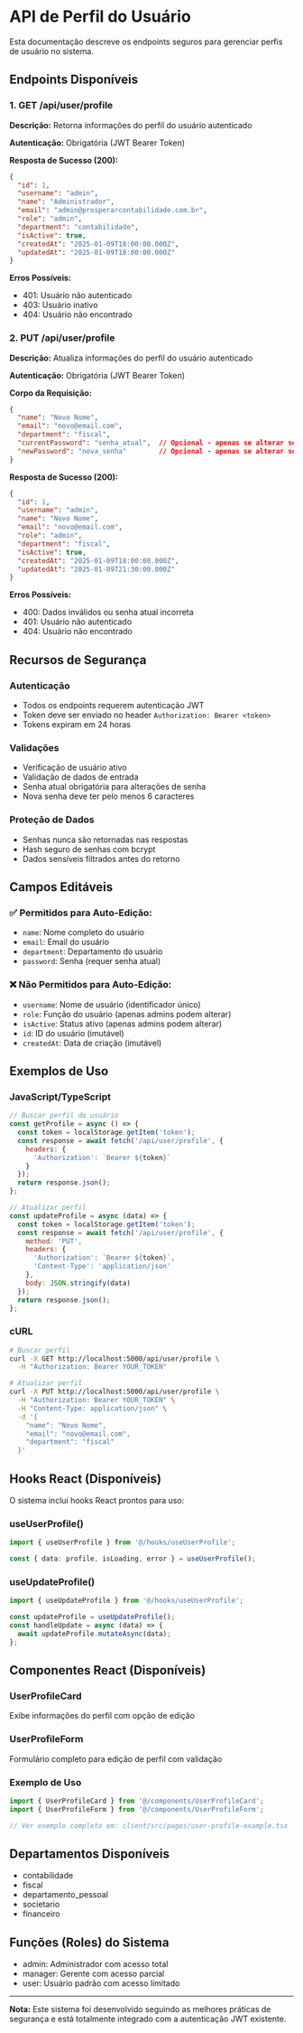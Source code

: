 # API de Perfil do Usuário

Esta documentação descreve os endpoints seguros para gerenciar perfis de usuário no sistema.

## Endpoints Disponíveis

### 1. GET /api/user/profile

**Descrição:** Retorna informações do perfil do usuário autenticado

**Autenticação:** Obrigatória (JWT Bearer Token)

**Resposta de Sucesso (200):**
```json
{
  "id": 1,
  "username": "admin",
  "name": "Administrador",
  "email": "admin@prosperarcontabilidade.com.br",
  "role": "admin",
  "department": "contabilidade",
  "isActive": true,
  "createdAt": "2025-01-09T18:00:00.000Z",
  "updatedAt": "2025-01-09T18:00:00.000Z"
}
```

**Erros Possíveis:**
- 401: Usuário não autenticado
- 403: Usuário inativo
- 404: Usuário não encontrado

### 2. PUT /api/user/profile

**Descrição:** Atualiza informações do perfil do usuário autenticado

**Autenticação:** Obrigatória (JWT Bearer Token)

**Corpo da Requisição:**
```json
{
  "name": "Novo Nome",
  "email": "novo@email.com",
  "department": "fiscal",
  "currentPassword": "senha_atual",  // Opcional - apenas se alterar senha
  "newPassword": "nova_senha"        // Opcional - apenas se alterar senha
}
```

**Resposta de Sucesso (200):**
```json
{
  "id": 1,
  "username": "admin",
  "name": "Novo Nome",
  "email": "novo@email.com",
  "role": "admin",
  "department": "fiscal",
  "isActive": true,
  "createdAt": "2025-01-09T18:00:00.000Z",
  "updatedAt": "2025-01-09T21:30:00.000Z"
}
```

**Erros Possíveis:**
- 400: Dados inválidos ou senha atual incorreta
- 401: Usuário não autenticado
- 404: Usuário não encontrado

## Recursos de Segurança

### Autenticação
- Todos os endpoints requerem autenticação JWT
- Token deve ser enviado no header `Authorization: Bearer <token>`
- Tokens expiram em 24 horas

### Validações
- Verificação de usuário ativo
- Validação de dados de entrada
- Senha atual obrigatória para alterações de senha
- Nova senha deve ter pelo menos 6 caracteres

### Proteção de Dados
- Senhas nunca são retornadas nas respostas
- Hash seguro de senhas com bcrypt
- Dados sensíveis filtrados antes do retorno

## Campos Editáveis

### ✅ Permitidos para Auto-Edição:
- `name`: Nome completo do usuário
- `email`: Email do usuário
- `department`: Departamento do usuário
- `password`: Senha (requer senha atual)

### ❌ Não Permitidos para Auto-Edição:
- `username`: Nome de usuário (identificador único)
- `role`: Função do usuário (apenas admins podem alterar)
- `isActive`: Status ativo (apenas admins podem alterar)
- `id`: ID do usuário (imutável)
- `createdAt`: Data de criação (imutável)

## Exemplos de Uso

### JavaScript/TypeScript

```javascript
// Buscar perfil do usuário
const getProfile = async () => {
  const token = localStorage.getItem('token');
  const response = await fetch('/api/user/profile', {
    headers: {
      'Authorization': `Bearer ${token}`
    }
  });
  return response.json();
};

// Atualizar perfil
const updateProfile = async (data) => {
  const token = localStorage.getItem('token');
  const response = await fetch('/api/user/profile', {
    method: 'PUT',
    headers: {
      'Authorization': `Bearer ${token}`,
      'Content-Type': 'application/json'
    },
    body: JSON.stringify(data)
  });
  return response.json();
};
```

### cURL

```bash
# Buscar perfil
curl -X GET http://localhost:5000/api/user/profile \
  -H "Authorization: Bearer YOUR_TOKEN"

# Atualizar perfil
curl -X PUT http://localhost:5000/api/user/profile \
  -H "Authorization: Bearer YOUR_TOKEN" \
  -H "Content-Type: application/json" \
  -d '{
    "name": "Novo Nome",
    "email": "novo@email.com",
    "department": "fiscal"
  }'
```

## Hooks React (Disponíveis)

O sistema inclui hooks React prontos para uso:

### useUserProfile()
```typescript
import { useUserProfile } from '@/hooks/useUserProfile';

const { data: profile, isLoading, error } = useUserProfile();
```

### useUpdateProfile()
```typescript
import { useUpdateProfile } from '@/hooks/useUserProfile';

const updateProfile = useUpdateProfile();
const handleUpdate = async (data) => {
  await updateProfile.mutateAsync(data);
};
```

## Componentes React (Disponíveis)

### UserProfileCard
Exibe informações do perfil com opção de edição

### UserProfileForm
Formulário completo para edição de perfil com validação

### Exemplo de Uso
```typescript
import { UserProfileCard } from '@/components/UserProfileCard';
import { UserProfileForm } from '@/components/UserProfileForm';

// Ver exemplo completo em: client/src/pages/user-profile-example.tsx
```

## Departamentos Disponíveis

- contabilidade
- fiscal
- departamento_pessoal
- societario
- financeiro

## Funções (Roles) do Sistema

- admin: Administrador com acesso total
- manager: Gerente com acesso parcial
- user: Usuário padrão com acesso limitado

---

**Nota:** Este sistema foi desenvolvido seguindo as melhores práticas de segurança e está totalmente integrado com a autenticação JWT existente.